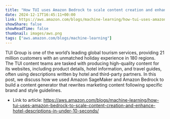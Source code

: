 ```yaml
---
title: "How TUI uses Amazon Bedrock to scale content creation and enhance hotel descriptions in under 10 seconds"
date: 2024-12-17T16:45:11+00:00
link: https://aws.amazon.com/blogs/machine-learning/how-tui-uses-amazon-bedrock-to-scale-content-creation-and-enhance-hotel-descriptions-in-under-10-seconds/
showShare: false
showReadTime: false
thumbnail: images/aws.png
tags: ["aws.amazon.com/blogs/machine-learning"]
---
```

TUI Group is one of the world’s leading global tourism services, providing 21 million customers with an unmatched holiday experience in 180 regions. The TUI content teams are tasked with producing high-quality content for its websites, including product details, hotel information, and travel guides, often using descriptions written by hotel and third-party partners. In this post, we discuss how we used Amazon SageMaker and Amazon Bedrock to build a content generator that rewrites marketing content following specific brand and style guidelines.

- Link to article: https://aws.amazon.com/blogs/machine-learning/how-tui-uses-amazon-bedrock-to-scale-content-creation-and-enhance-hotel-descriptions-in-under-10-seconds/
